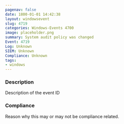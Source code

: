 ```yaml
---
pagenav: false
date: 1800-01-01 14:42:38
layout: windowsevent
slug: 4719
categories: Windows-Events 4700
image: placeholder.png
summary: System audit policy was changed
Event: 4719
Log: Unknown
SIEM: Unknown
Compliance: Unknown
tags:
- windows
---
```


### Description

Description of the event ID

### Compliance

Reason why this may or may not be compliance related.
